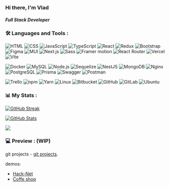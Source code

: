   <div id="header" >
    <h3>Hi there, I'm Vlad</h3>
    <h5>Full Stack Developer</h5>
  </div>

### :hammer_and_wrench: Languages and Tools :

![HTML](https://img.shields.io/static/v1?label=&message=HTML&color=%23E34F26&style=for-the-badge&logo=HTML5&logoColor=white)
![CSS](https://img.shields.io/static/v1?label=&message=CSS&color=%231572B6&style=for-the-badge&logo=CSS3&logoColor=white)
![JavaScript](https://img.shields.io/static/v1?label=&message=JavaScript&color=gray&style=for-the-badge&logo=javascript&logoColor=%23F7DF1E)
![TypeScript](https://img.shields.io/static/v1?label=&message=TypeScript&color=%233178C6&style=for-the-badge&logo=TypeScript&logoColor=white)
![React](https://img.shields.io/static/v1?label=&message=React&color=gray&logo=React&style=for-the-badge&logoColor=%2361DAFB)
![Redux](https://img.shields.io/static/v1?label=&message=Redux&color=%23764ABC&logo=Redux&style=for-the-badge&logoColor=white)
![Bootstrap](https://img.shields.io/static/v1?label=&message=Bootstrap&color=%237952B3&style=for-the-badge&logo=bootstrap&logoColor=white)
![Figma](https://img.shields.io/static/v1?label=&message=Figma&color=%23F24E1E&style=for-the-badge&logo=figma&logoColor=white)
![MUI](https://img.shields.io/static/v1?label=&message=MUI&color=%23007FFF&style=for-the-badge&logo=MUI&logoColor=white)
![Next.js](https://img.shields.io/static/v1?label=&message=Next.js&color=black&style=for-the-badge&logo=Next.js&logoColor=white)
![Sass](https://img.shields.io/static/v1?label=&message=Sass&color=%23CC6699&style=for-the-badge&logo=Sass&logoColor=white)
![Framer motion](https://img.shields.io/static/v1?label=&message=Framer+motion&color=%230055FF&style=for-the-badge&logo=framer&logoColor=white)
![React Router](https://img.shields.io/static/v1?label=&message=React+Router&color=%23CA4245&style=for-the-badge&logo=reactrouter&logoColor=white)
![Vercel](https://img.shields.io/static/v1?label=&message=Vercel&color=%23000000&style=for-the-badge&logo=Vercel&logoColor=white)
![Vite](https://img.shields.io/static/v1?label=&message=Vite&color=%23646CFF&style=for-the-badge&logo=Vite&logoColor=white)

![Docker](https://img.shields.io/static/v1?label=&message=Docker&color=%232496ED&style=for-the-badge&logo=docker&logoColor=white)
![MySQL](https://img.shields.io/static/v1?label=&message=MySQL&color=%234479A1&style=for-the-badge&logo=MySQL&logoColor=white)
![Node.js](https://img.shields.io/static/v1?label=&message=Node.js&color=%23339933&style=for-the-badge&logo=node.js&logoColor=white)
![Sequelize](https://img.shields.io/static/v1?label=&message=Sequelize&color=%2352B0E7&style=for-the-badge&logo=sequelize&logoColor=white)
![NestJS](https://img.shields.io/static/v1?label=&message=NestJS&color=%23E0234E&style=for-the-badge&logo=NestJS&logoColor=white)
![MongoDB](https://img.shields.io/static/v1?label=&message=MongoDB&color=%2347A248&style=for-the-badge&logo=mongoDB&logoColor=white)
![Nginx](https://img.shields.io/static/v1?label=&message=Nginx&color=%23009639&style=for-the-badge&logo=Nginx&logoColor=white)
![PostgreSQL](https://img.shields.io/static/v1?label=&message=PostgreSQL&color=%234169E1&style=for-the-badge&logo=postgresql&logoColor=white)
![Prisma](https://img.shields.io/static/v1?label=&message=Prisma&color=%232D3748&style=for-the-badge&logo=Prisma&logoColor=white)
![Swagger](https://img.shields.io/static/v1?label=&message=Swagger&color=%2385EA2D&style=for-the-badge&logo=Swagger&logoColor=white)
![Postman](https://img.shields.io/static/v1?label=&message=Postman&color=%23FF6C37&style=for-the-badge&logo=postman&logoColor=white)

![Trello](https://img.shields.io/static/v1?label=&message=Trello&color=%230052CC&style=for-the-badge&logo=Trello&logoColor=white)
![npm](https://img.shields.io/static/v1?label=&message=npm&color=%23CB3837&style=for-the-badge&logo=npm&logoColor=white)
![Yarn](https://img.shields.io/static/v1?label=&message=Yarn&color=%232C8EBB&style=for-the-badge&logo=Yarn&logoColor=white)
![Linux](https://img.shields.io/static/v1?label=&message=Linux&color=%23FCC624&style=for-the-badge&logo=linux&logoColor=white)
![Bitbucket](https://img.shields.io/static/v1?label=&message=Bitbucket&color=%230052CC&style=for-the-badge&logo=bitbucket&logoColor=white)
![GitHub](https://img.shields.io/static/v1?label=&message=GitHub&color=%23181717&style=for-the-badge&logo=github&logoColor=white)
![GitLab](https://img.shields.io/static/v1?label=&message=GitLab&color=%23FC6D26&style=for-the-badge&logo=gitlab&logoColor=white)
![Ubuntu](https://img.shields.io/static/v1?label=&message=Ubuntu&color=%23E95420&style=for-the-badge&logo=ubuntu&logoColor=white)

### 📊 My Stats :

[![GitHub Streak](https://streak-stats.demolab.com/?user=Vladislav-Simonenko)](https://git.io/streak-stats)

[![GitHub Stats](https://github-readme-stats.vercel.app/api?username=Vladislav-Simonenko&title_color=ffffff&text_color=ffffff&icon_color=ffffff&bg_color=1F214D,50366F,BF3475,EE6C45,EE6C45)](https://github.com/anuraghazra/github-readme-stats)

![](http://github-profile-summary-cards.vercel.app/api/cards/repos-per-language?username=Vladislav-Simonenko&theme=vision_friendly_dark)

### 💻 Preview : (WIP)
git projects - [git projects](https://github.com/Vladislav-Simonenko?tab=repositories).

demos:
- [Hack-Net](https://hack-net-vert.vercel.app/)
- [Coffe shop](https://coffe-landing-page-six.vercel.app/)
